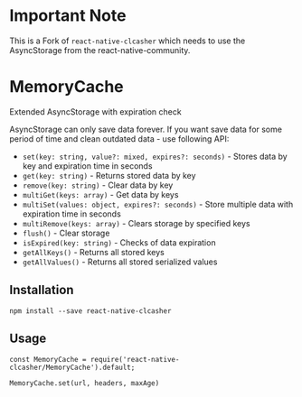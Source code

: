 # Important Note
This is a Fork of `react-native-clcasher` which needs to use the AsyncStorage from the react-native-community.

# MemoryCache

Extended AsyncStorage with expiration check

AsyncStorage can only save data forever. If you want save data for some period of time and clean outdated data - 
use following API:

- `set(key: string, value?: mixed, expires?: seconds)` - Stores data by key and expiration time in seconds
- `get(key: string)` - Returns stored data by key
- `remove(key: string)` - Clear data by key
- `multiGet(keys: array)` - Get data by keys
- `multiSet(values: object, expires?: seconds)` - Store multiple data with expiration time in seconds 
- `multiRemove(keys: array)` - Clears storage by specified keys
- `flush()` - Clear storage
- `isExpired(key: string)` - Checks of data expiration 
- `getAllKeys()` - Returns all stored keys
- `getAllValues()` - Returns all stored serialized values

## Installation

```
npm install --save react-native-clcasher
```

## Usage

```
const MemoryCache = require('react-native-clcasher/MemoryCache').default;

MemoryCache.set(url, headers, maxAge)
```
